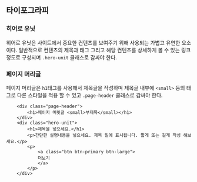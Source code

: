 <!--
layout: 'post'
section: 'Cornerstone Framework'
title: '타이포그라피'
outline: '히어로 유닛은 사이트에서 중요한 컨텐츠를 보여주기 위해 사용되는 가볍고 유연한 요소이다. 일반적으로 컨텐츠의 제목과 태그 그리고 해당 컨텐츠를 상세하게 볼 수 있는 링크 정도로 구성되며 .hero-unit 클래스로 감싸야 한다...'
date: '2012-11-16'
tagstr: 'widget'
order: '[4, 2, 6]'
thumbnail: '4.2.06.typography.png'
-->

## 타이포그라피

### 히어로 유닛

히어로 유닛은 사이트에서 중요한 컨텐츠를 보여주기 위해 사용되는 가볍고 유연한 요소이다. 일반적으로 컨텐츠의 제목과 태그 그리고 해당 컨텐츠를 상세하게 볼 수 있는 링크 정도로 구성되며 `.hero-unit` 클래스로 감싸야 한다.

### 페이지 머리글

페이지 머리글은 `h1`태그를 사용해서 제목글을 작성하며 제목글 내부에   `<small>` 등의 태그로 다른 스타일을 적용 할 수 있고 `.page-header` 클래스로 감싸야 한다.

``` cm, { iframe-height: 403px }
	<div class="page-header">
        <h1>페이지 머릿글 <small>부제목</small></h1>
    </div>
    <div class="hero-unit">
        <h1>제목을 넣으세요.</h1>
        <p>간단한 설명내용을 넣으세요. 제목 밑에 표시됩니다. 짧게 또는 길게 작성 해보세요.</p>
        <p>
            <a class="btn btn-primary btn-large">
            더보기
            </a>
        </p>
    </div>
```
